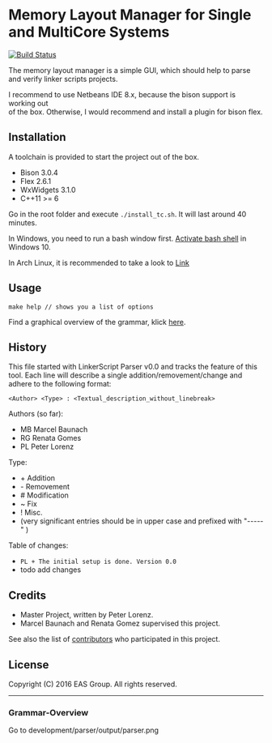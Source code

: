# Memory Layout Manager for Single and MultiCore Systems
[![Build Status](https://travis-ci.org/tompollard/phd_thesis_markdown.svg?branch=master)](https://travis-ci.org/tompollard/phd_thesis_markdown)  

 The memory layout manager is a simple GUI, which should help to parse and
 verify linker scripts projects.

 I recommend to use Netbeans IDE 8.x, because the bison support is working out  
 of the box. Otherwise, I would recommend and install a  plugin for bison flex.

## Installation

A toolchain is provided to start the project out of the box.

  * Bison 3.0.4
  * Flex 2.6.1
  * WxWidgets 3.1.0
  * C++11 >= 6

Go in the root folder and execute
`./install_tc.sh`.
It will last around 40 minutes.

In Windows, you need to run a bash window first. [Activate bash shell](http://www.windowscentral.com/how-install-bash-shell-command-line-windows-10)
in Windows 10.  

In Arch Linux, it is recommended to take a look to [Link](https://wiki.filezilla-project.org/Compiling_FileZilla_3_under_Windows)

## Usage

    make help // shows you a list of options

Find a graphical overview of the grammar, klick [here](#Grammar-Overview).

## History

This file started with LinkerScript Parser v0.0 and tracks the feature of this tool.
Each line will describe a single addition/removement/change and adhere to the following format:

`<Author> <Type> : <Textual_description_without_linebreak>`

Authors (so far):

  * MB   Marcel Baunach
  * RG   Renata Gomes
  * PL   Peter Lorenz

Type:

  * \+ Addition
  * \- Removement
  * \# Modification
  * \~ Fix
  * \! Misc.
  * (very significant entries should be in upper case and prefixed with "-----" )

Table of changes:

  * `PL + The initial setup is done. Version 0.0`
  * todo add changes

## Credits

  * Master Project, written by Peter Lorenz.
  * Marcel Baunach and Renata Gomez supervised this project.

See also the list of [contributors](https://www.tugraz.at/en/institutes/iti/research/research-areas/embedded-automotive-systems/) who participated in this project.

## License

Copyright (C) 2016 EAS Group. All rights reserved.

---

### Grammar-Overview
Go to development/parser/output/parser.png
